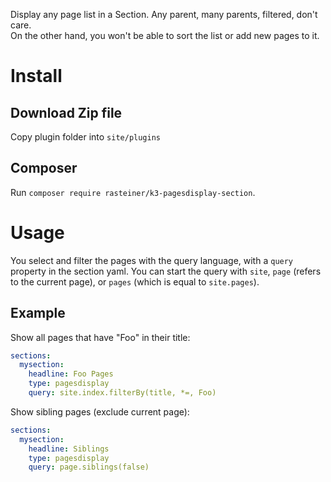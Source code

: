 Display any page list in a Section. Any parent, many parents, filtered, don't care.   
On the other hand, you won't be able to sort the list or add new pages to it.

# Install
## Download Zip file

Copy plugin folder into `site/plugins`

## Composer
Run `composer require rasteiner/k3-pagesdisplay-section`.

# Usage
You select and filter the pages with the query language, with a `query` property in the section yaml. 
You can start the query with `site`, `page` (refers to the current page), or `pages` (which is equal to `site.pages`).

## Example
Show all pages that have "Foo" in their title:

```yaml
sections:
  mysection:
    headline: Foo Pages
    type: pagesdisplay
    query: site.index.filterBy(title, *=, Foo)
```


Show sibling pages (exclude current page):

```yaml
sections:
  mysection:
    headline: Siblings
    type: pagesdisplay
    query: page.siblings(false)
```

